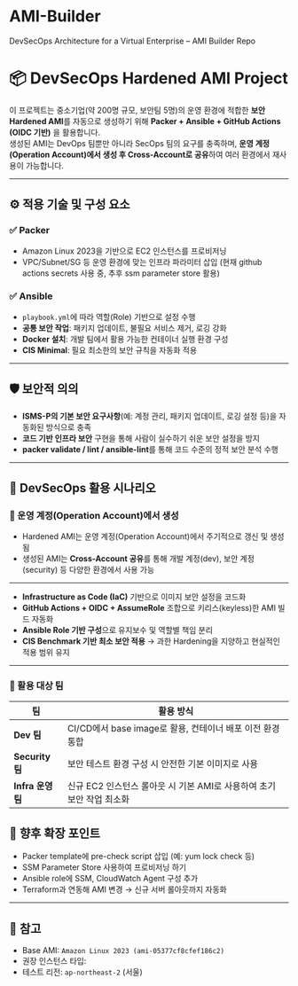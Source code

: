 # AMI-Builder
DevSecOps Architecture for a Virtual Enterprise – AMI Builder Repo

# 📦 DevSecOps Hardened AMI Project

이 프로젝트는 중소기업(약 200명 규모, 보안팀 5명)의 운영 환경에 적합한 **보안 Hardened AMI**를 자동으로 생성하기 위해 **Packer + Ansible + GitHub Actions (OIDC 기반)** 을 활용합니다.  
생성된 AMI는 DevOps 팀뿐만 아니라 SecOps 팀의 요구를 충족하며, **운영 계정(Operation Account)에서 생성 후 Cross-Account로 공유**하여 여러 환경에서 재사용이 가능합니다.

---

## ⚙️ 적용 기술 및 구성 요소

### ✅ Packer
- Amazon Linux 2023을 기반으로 EC2 인스턴스를 프로비저닝
- VPC/Subnet/SG 등 운영 환경에 맞는 인프라 파라미터 삽입 (현재 github actions secrets 사용 중, 추후 ssm parameter store 활용)

### ✅ Ansible
- `playbook.yml`에 따라 역할(Role) 기반으로 설정 수행
- **공통 보안 작업**: 패키지 업데이트, 불필요 서비스 제거, 로깅 강화
- **Docker 설치**: 개발 팀에서 활용 가능한 컨테이너 실행 환경 구성
- **CIS Minimal**: 필요 최소한의 보안 규칙을 자동화 적용

---

## 🛡️ 보안적 의의

- **ISMS-P의 기본 보안 요구사항**(예: 계정 관리, 패키지 업데이트, 로깅 설정 등)을 자동화된 방식으로 충족
- **코드 기반 인프라 보안** 구현을 통해 사람이 실수하기 쉬운 보안 설정을 방지
- **packer validate / lint / ansible-lint**를 통해 코드 수준의 정적 보안 분석 수행

---

## 🚀 DevSecOps 활용 시나리오

### 💼 운영 계정(Operation Account)에서 생성
- Hardened AMI는 운영 계정(Operation Account)에서 주기적으로 갱신 및 생성됨
- 생성된 AMI는 **Cross-Account 공유**를 통해 개발 계정(dev), 보안 계정(security) 등 다양한 환경에서 사용 가능

---

- **Infrastructure as Code (IaC)** 기반으로 이미지 보안 설정을 코드화
- **GitHub Actions + OIDC + AssumeRole** 조합으로 키리스(keyless)한 AMI 빌드 자동화
- **Ansible Role 기반 구성**으로 유지보수 및 역할별 책임 분리
- **CIS Benchmark 기반 최소 보안 적용** → 과한 Hardening을 지양하고 현실적인 적용 범위 유지

---
### 👥 활용 대상 팀

| 팀         | 활용 방식 |
|------------|-----------|
| **Dev 팀** | CI/CD에서 base image로 활용, 컨테이너 배포 이전 환경 통합 |
| **Security 팀** | 보안 테스트 환경 구성 시 안전한 기본 이미지로 사용 |
| **Infra 운영팀** | 신규 EC2 인스턴스 롤아웃 시 기본 AMI로 사용하여 초기 보안 작업 최소화 |

## 📌 향후 확장 포인트

- Packer template에 pre-check script 삽입 (예: yum lock check 등)
- SSM Parameter Store 사용하여 프로비저닝 하기 
- Ansible role에 SSM, CloudWatch Agent 구성 추가
- Terraform과 연동해 AMI 변경 → 신규 서버 롤아웃까지 자동화

---

## 📝 참고

- Base AMI: `Amazon Linux 2023 (ami-05377cf8cfef186c2)`
- 권장 인스턴스 타입: 
- 테스트 리전: `ap-northeast-2` (서울)

